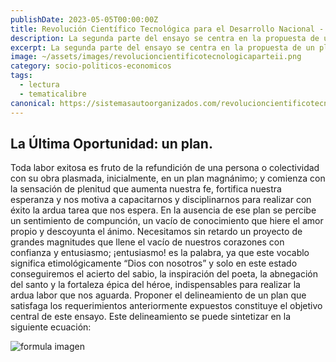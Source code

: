 ```yaml
---
publishDate: 2023-05-05T00:00:00Z
title: Revolución Científico Tecnológica para el Desarrollo Nacional - Parte II
description: La segunda parte del ensayo se centra en la propuesta de un plan para satisfacer los requerimientos expuestos anteriormente. El autor resume este plan en una ecuación que muestra la interacción entre la ciencia, la técnica, la producción y el bienestar de la comunidad. 
excerpt: La segunda parte del ensayo se centra en la propuesta de un plan para satisfacer los requerimientos expuestos anteriormente. El autor resume este plan en una ecuación que muestra la interacción entre la ciencia, la técnica, la producción y el bienestar de la comunidad. 
image: ~/assets/images/revolucioncientificotecnologicaparteii.png
category: socio-politicos-economicos
tags:
  - lectura
  - tematicalibre
canonical: https://sistemasautoorganizados.com/revolucioncientificotecnologicaparteii
---
```


## La Última Oportunidad: un plan.

Toda labor exitosa es fruto de la refundición de una persona o colectividad con su obra plasmada, inicialmente, en un plan magnánimo; y comienza con la sensación de plenitud que aumenta nuestra fe, fortifica nuestra esperanza y nos motiva a capacitarnos y disciplinarnos para realizar con éxito la ardua tarea que nos espera. 
En la ausencia de ese plan se percibe un sentimiento de compunción, un vacío de conocimiento que hiere el amor propio y descoyunta el ánimo. Necesitamos sin retardo un proyecto de grandes magnitudes que llene el vacío de nuestros corazones con confianza y entusiasmo; ¡entusiasmo! es la palabra, ya que este vocablo significa etimológicamente “Dios con nosotros” y solo en este estado conseguiremos el acierto del sabio, la inspiración del poeta, la abnegación del santo y la fortaleza épica del héroe, indispensables para realizar la ardua labor que nos aguarda. 
Proponer el delineamiento de un plan que satisfaga los requerimientos anteriormente expuestos constituye el objetivo central de este ensayo. Este delineamiento se puede sintetizar en la siguiente ecuación:

![formula imagen](https://res.cloudinary.com/djciwvvsd/image/upload/v1688577609/Sistemas%20AutoOrganizados/formula_ce1zb3.jpg)